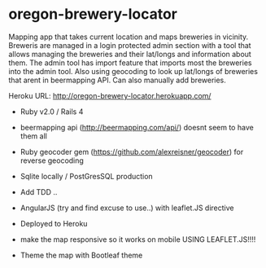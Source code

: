 oregon-brewery-locator
======================

Mapping app that takes current location and maps breweries in vicinity.  Breweris are managed in a login protected admin section with a tool that allows managing the breweries and their lat/longs and information about them. The admin tool has import feature that imports most the breweries into the admin tool.  Also using geocoding to look up lat/longs of breweries that arent in beermapping API.  Can also manually add breweries.

Heroku URL: http://oregon-brewery-locator.herokuapp.com/

* Ruby v2.0 / Rails 4

* beermapping api (http://beermapping.com/api/) doesnt seem to have them all

* Ruby geocoder gem (https://github.com/alexreisner/geocoder) for reverse geocoding

* Sqlite locally / PostGresSQL production

* Add TDD ..

* AngularJS (try and find excuse to use..) with leaflet.JS directive

* Deployed to Heroku

* make the map responsive so it works on mobile USING LEAFLET.JS!!!!

* Theme the map with Bootleaf theme
